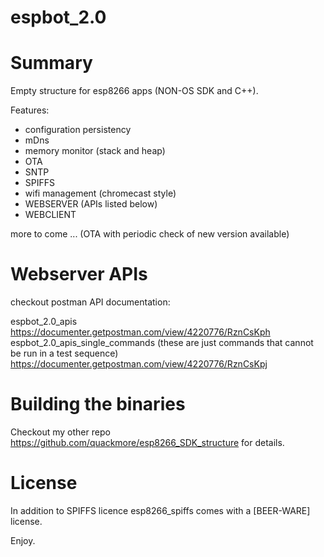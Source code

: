 # espbot_2.0 #

# Summary

Empty structure for esp8266 apps (NON-OS SDK and C++).

Features:
+ configuration persistency
+ mDns
+ memory monitor (stack and heap)
+ OTA
+ SNTP
+ SPIFFS
+ wifi management (chromecast style)
+ WEBSERVER (APIs listed below)
+ WEBCLIENT

more to come ... (OTA with periodic check of new version available)

# Webserver APIs

checkout postman API documentation:

espbot_2.0_apis
https://documenter.getpostman.com/view/4220776/RznCsKph
espbot_2.0_apis_single_commands
(these are just commands that cannot be run in a test sequence)
https://documenter.getpostman.com/view/4220776/RznCsKpj


# Building the binaries 
Checkout my other repo https://github.com/quackmore/esp8266_SDK_structure for details.


# License

In addition to SPIFFS licence esp8266_spiffs comes with a [BEER-WARE] license.

Enjoy.
